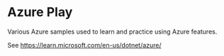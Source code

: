 # Azure Play

Various Azure samples used to learn and practice using Azure features. 

See https://learn.microsoft.com/en-us/dotnet/azure/

